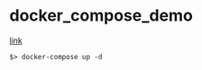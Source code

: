 # docker_compose_demo

[link](https://www.notion.so/sunxiaoshan/Docker-compose-7435bbd00c0c416581f6fb75ea340e5c)


```
$> docker-compose up -d
```

